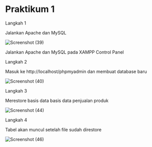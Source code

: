 <h1> Praktikum 1 </h1>

Langkah 1

Jalankan Apache dan MySQL

![Screenshot (39)](https://github.com/bimaiueo/README.md/assets/145304580/657bbce9-efdc-441c-bc44-2b60cafc0dfe)

Jalankan Apache dan MySQL pada XAMPP Control Panel

Langkah 2

Masuk ke http://localhost/phpmyadmin dan membuat database baru

![Screenshot (40)](https://github.com/bimaiueo/README.md/assets/145304580/5e06597f-b763-458c-ad29-e4a51f689836)

Langkah 3

Merestore basis data basis data penjualan produk

![Screenshot (44)](https://github.com/bimaiueo/README.md/assets/145304580/f8a58281-e14f-4104-b86d-ba21b7e77177)

Langkah 4 

Tabel akan muncul setelah file sudah direstore

![Screenshot (46)](https://github.com/bimaiueo/README.md/assets/145304580/800c9993-4a0c-4fba-8169-4392d79f4014)




